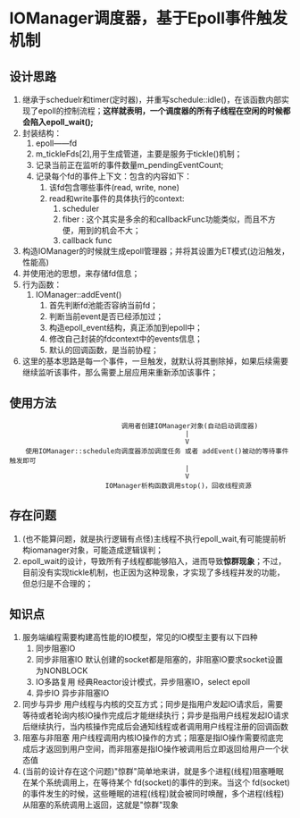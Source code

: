 # IOManager调度器，基于Epoll事件触发机制

## 设计思路
1. 继承于scheduelr和timer(定时器)，并重写schedule::idle()，在该函数内部实现了epoll的控制流程；**这样就表明，一个调度器的所有子线程在空闲的时候都会陷入epoll_wait();**
2. 封装结构：
   1. epoll——fd
   2. m_tickleFds[2],用于生成管道，主要是服务于tickle()机制；
   3. 记录当前正在监听的事件数量m_pendingEventCount;
   4. 记录每个fd的事件上下文：包含的内容如下：
      1. 该fd包含哪些事件(read, write, none)
      2. read和write事件的具体执行的context:
         1. scheduler
         2. fiber : 这个其实是多余的和callbackFunc功能类似，而且不方便，用到的机会不大；
         3. callback func
3. 构造IOManager的时候就生成epoll管理器；并将其设置为ET模式(边沿触发，性能高)
4. 并使用池的思想，来存储fd信息；
5. 行为函数：
   1. IOManager::addEvent()
      1. 首先判断fd池能否容纳当前fd；
      2. 判断当前event是否已经添加过；
      3. 构造epoll_event结构，真正添加到epoll中；
      4. 修改自己封装的fdcontext中的events信息；
      5. 默认的回调函数，是当前协程；
6. 这里的基本思路是每一个事件，一旦触发，就默认将其删除掉，如果后续需要继续监听该事件，那么需要上层应用来重新添加该事件；


## 使用方法
```
                            调用者创建IOManager对象(自动启动调度器)
                                            |
                                            V
    使用IOManager::schedule向调度器添加调度任务 或者 addEvent()被动的等待事件触发即可
                                            |
                                            V
                        IOManager析构函数调用stop()，回收线程资源
```

## 存在问题
1. (也不能算问题，就是执行逻辑有点怪)主线程不执行epoll_wait,有可能提前析构iomanager对象，可能造成逻辑误判；
2. epoll_wait的设计，导致所有子线程都能够陷入，进而导致**惊群现象**；不过，目前没有实现tickle机制，也正因为这种现象，才实现了多线程并发的功能，但总归是不合理的；

## 知识点

1. 服务端编程需要构建高性能的IO模型，常见的IO模型主要有以下四种
   1. 同步阻塞IO
   2. 同步非阻塞IO 默认创建的socket都是阻塞的，非阻塞IO要求socket设置为NONBLOCK
   3. IO多路复用 经典Reactor设计模式，异步阻塞IO，select epoll
   4. 异步IO 异步非阻塞IO
2. 同步与异步 用户线程与内核的交互方式；同步是指用户发起IO请求后，需要等待或者轮询内核IO操作完成后才能继续执行；异步是指用户线程发起IO请求后继续执行，当内核操作完成后会通知线程或者调用用户线程注册的回调函数
3. 阻塞与非阻塞 用户线程调用内核IO操作的方式；阻塞是指IO操作需要彻底完成后才返回到用户空间，而非阻塞是指IO操作被调用后立即返回给用户一个状态值
4. (当前的设计存在这个问题)"惊群"简单地来讲，就是多个进程(线程)阻塞睡眠在某个系统调用上，在等待某个 fd(socket)的事件的到来。当这个 fd(socket)的事件发生的时候，这些睡眠的进程(线程)就会被同时唤醒，多个进程(线程)从阻塞的系统调用上返回，这就是"惊群"现象